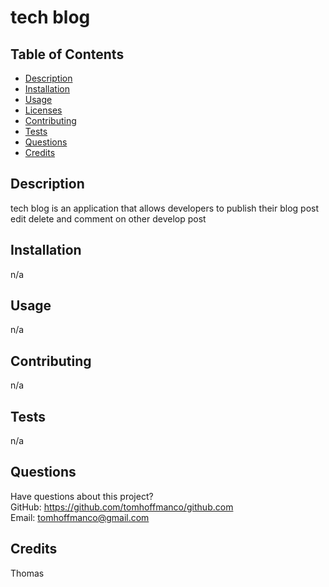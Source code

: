 # tech blog

  

  ## Table of Contents
  * [Description](#description)
  * [Installation](#installation)
  * [Usage](#usage)
  * [Licenses](#licenses)
  * [Contributing](#contributing)
  * [Tests](#tests)
  * [Questions](#questions)
  * [Credits](#credits)

  ## Description
  tech blog is an application that allows developers to publish their blog post edit delete and comment on other develop post

  ## Installation
  n/a

  ## Usage
  n/a

  

  ## Contributing
  n/a

  ## Tests
  n/a

  ## Questions
  Have questions about this project?  
  GitHub: https://github.com/tomhoffmanco/github.com  
  Email: tomhoffmanco@gmail.com

  ## Credits
  Thomas
